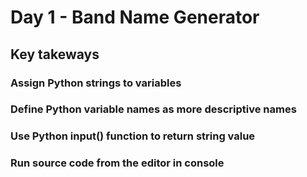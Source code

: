 # Day 1 - Band Name Generator

## Key takeways

### Assign Python strings to variables 
### Define Python variable names as more descriptive names 
### Use Python input() function to return string value
### Run source code from the editor in console

